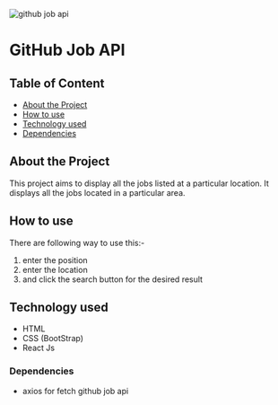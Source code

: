  
 ![github job api](https://i.imgur.com/SwuYVIf.png)


# GitHub Job API

## Table of Content

 * [About the Project](#about-the-project)
 * [How to use](#how-to-use)
 * [Technology used](#technology-used)
 * [Dependencies](#dependencies)


## About the Project 
This project aims to display all the jobs listed at a particular location. It displays all the jobs located in a particular area. 

## How to use 

There are following way to use this:-
1. enter the position
2. enter the location 
3. and click the search button for the desired result

## Technology used

 * HTML
 * CSS (BootStrap)
 * React Js

 ### Dependencies
 * axios for fetch github job api
